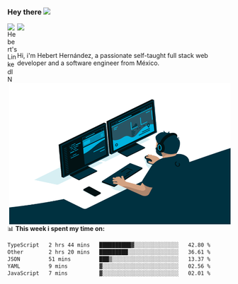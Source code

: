 ### Hey there <img src="https://media.giphy.com/media/hvRJCLFzcasrR4ia7z/giphy.gif" width="25px">
<a href="https://www.linkedin.com/in/evertcode/" target="_blank">
  <img align="left" alt="Hebert's LinkedIN" width="22px" src="https://raw.githubusercontent.com/peterthehan/peterthehan/master/assets/linkedin.svg" />
</a>

![](https://visitor-badge.glitch.me/badge?page_id=evertcode.evertcode)

<br />

Hi, i'm Hebert Hernández, a passionate self-taught full stack web developer and a software engineer from México.

<img align="right" alt="GIF" src="https://github.com/evertcode/evertcode/blob/master/code.gif?raw=true" width="500" height="320" />

📊 **This week i spent my time on:**

<!--START_SECTION:waka-->

```text
TypeScript   2 hrs 44 mins   ██████████▓░░░░░░░░░░░░░░   42.80 %
Other        2 hrs 20 mins   █████████░░░░░░░░░░░░░░░░   36.61 %
JSON         51 mins         ███▒░░░░░░░░░░░░░░░░░░░░░   13.37 %
YAML         9 mins          ▓░░░░░░░░░░░░░░░░░░░░░░░░   02.56 %
JavaScript   7 mins          ▓░░░░░░░░░░░░░░░░░░░░░░░░   02.01 %
```

<!--END_SECTION:waka-->
